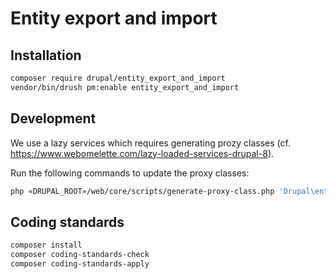 # Entity export and import

## Installation

```sh
composer require drupal/entity_export_and_import
vendor/bin/drush pm:enable entity_export_and_import
```

## Development

We use a lazy services which requires generating prozy classes (cf.
<https://www.webomelette.com/lazy-loaded-services-drupal-8>).

Run the following commands to update the proxy classes:

```sh
php «DRUPAL_ROOT»/web/core/scripts/generate-proxy-class.php 'Drupal\entity_export_and_import\EntityExporter' web/modules/custom/entity_export_and_import/src
```

## Coding standards

```sh
composer install
composer coding-standards-check
composer coding-standards-apply
```
